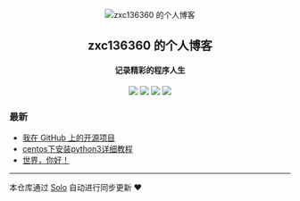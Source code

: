 <p align="center"><img alt="zxc136360 的个人博客" src="https://static.b3log.org/images/brand/solo-32.png"></p><h2 align="center">
zxc136360 的个人博客
</h2>

<h4 align="center">记录精彩的程序人生</h4>
<p align="center"><a title="zxc136360 的个人博客" target="_blank" href="https://github.com/zxc136360/solo-blog"><img src="https://img.shields.io/github/last-commit/zxc136360/solo-blog.svg?style=flat-square&color=FF9900"></a>
<a title="GitHub repo size in bytes" target="_blank" href="https://github.com/zxc136360/solo-blog"><img src="https://img.shields.io/github/repo-size/zxc136360/solo-blog.svg?style=flat-square"></a>
<a title="Solo Version" target="_blank" href="https://github.com/88250/solo/releases"><img src="https://img.shields.io/badge/solo-4.3.1-f1e05a.svg?style=flat-square&color=blueviolet"></a>
<a title="Hits" target="_blank" href="https://github.com/88250/hits"><img src="https://hits.b3log.org/zxc136360/solo-blog.svg"></a></p>

### 最新

* [我在 GitHub 上的开源项目](http://1www.ruoot.top:24050/my-github-repos)
* [centos下安装python3详细教程](http://1www.ruoot.top:24050/articles/2020/07/29/1595966812093.html)
* [世界，你好！](http://1www.ruoot.top:24050/hello-solo)



---

本仓库通过 [Solo](https://github.com/88250/solo) 自动进行同步更新 ❤️ 